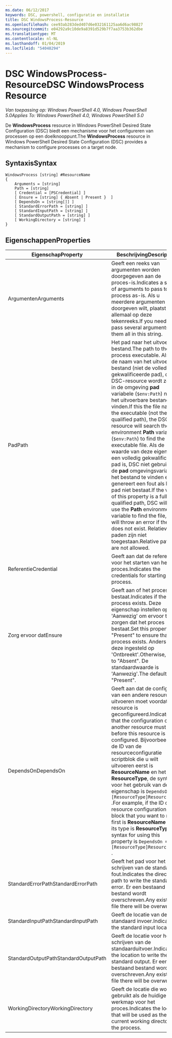 ```yaml
---
ms.date: 06/12/2017
keywords: DSC, powershell, configuratie en installatie
title: DSC WindowsProcess-Resource
ms.openlocfilehash: cee93ab283ded407d6e032161125aa6d6ac98827
ms.sourcegitcommit: e04292a9c10de9a8391d529b7f7aa3753b362dbe
ms.translationtype: MT
ms.contentlocale: nl-NL
ms.lasthandoff: 01/04/2019
ms.locfileid: "54048294"
---
```

# <a name="dsc-windowsprocess-resource"></a><span data-ttu-id="3b587-103">DSC WindowsProcess-Resource</span><span class="sxs-lookup"><span data-stu-id="3b587-103">DSC WindowsProcess Resource</span></span>

<span data-ttu-id="3b587-104">_Van toepassing op: Windows PowerShell 4.0, Windows PowerShell 5.0_</span><span class="sxs-lookup"><span data-stu-id="3b587-104">_Applies To: Windows PowerShell 4.0, Windows PowerShell 5.0_</span></span>

<span data-ttu-id="3b587-105">De **WindowsProcess** resource in Windows PowerShell Desired State Configuration (DSC) biedt een mechanisme voor het configureren van processen op een doelknooppunt.</span><span class="sxs-lookup"><span data-stu-id="3b587-105">The **WindowsProcess** resource in Windows PowerShell Desired State Configuration (DSC) provides a mechanism to configure processes on a target node.</span></span>

## <a name="syntax"></a><span data-ttu-id="3b587-106">Syntaxis</span><span class="sxs-lookup"><span data-stu-id="3b587-106">Syntax</span></span>

```
WindowsProcess [string] #ResourceName
{
    Arguments = [string]
    Path = [string]
    [ Credential = [PSCredential] ]
    [ Ensure = [string] { Absent | Present }  ]
    [ DependsOn = [string[]] ]
    [ StandardErrorPath = [string] ]
    [ StandardInputPath = [string] ]
    [ StandardOutputPath = [string] ]
    [ WorkingDirectory = [string] ]
}
```

## <a name="properties"></a><span data-ttu-id="3b587-107">Eigenschappen</span><span class="sxs-lookup"><span data-stu-id="3b587-107">Properties</span></span>

| <span data-ttu-id="3b587-108">Eigenschap</span><span class="sxs-lookup"><span data-stu-id="3b587-108">Property</span></span> | <span data-ttu-id="3b587-109">Beschrijving</span><span class="sxs-lookup"><span data-stu-id="3b587-109">Description</span></span> |
| --- | --- |
| <span data-ttu-id="3b587-110">Argumenten</span><span class="sxs-lookup"><span data-stu-id="3b587-110">Arguments</span></span>| <span data-ttu-id="3b587-111">Geeft een reeks van argumenten worden doorgegeven aan de proces-is.</span><span class="sxs-lookup"><span data-stu-id="3b587-111">Indicates a string of arguments to pass to the process as-is.</span></span> <span data-ttu-id="3b587-112">Als u meerdere argumenten doorgeven wilt, plaatst u ze allemaal op deze tekenreeks.</span><span class="sxs-lookup"><span data-stu-id="3b587-112">If you need to pass several arguments, put them all in this string.</span></span>|
| <span data-ttu-id="3b587-113">Pad</span><span class="sxs-lookup"><span data-stu-id="3b587-113">Path</span></span>| <span data-ttu-id="3b587-114">Het pad naar het uitvoerbare bestand.</span><span class="sxs-lookup"><span data-stu-id="3b587-114">The path to the process executable.</span></span> <span data-ttu-id="3b587-115">Als dit de naam van het uitvoerbare bestand (niet de volledig gekwalificeerde pad), de DSC-resource wordt zoeken in de omgeving **pad** variabele (`$env:Path`) naar het uitvoerbare bestand niet vinden.</span><span class="sxs-lookup"><span data-stu-id="3b587-115">If this the file name of the executable (not the fully qualified path), the DSC resource will search the environment **Path** variable (`$env:Path`) to find the executable file.</span></span> <span data-ttu-id="3b587-116">Als de waarde van deze eigenschap een volledig gekwalificeerde pad is, DSC niet gebruiken de **pad** omgevingsvariabele het bestand te vinden en genereert een fout als het pad niet bestaat.</span><span class="sxs-lookup"><span data-stu-id="3b587-116">If the value of this property is a fully qualified path, DSC will not use the **Path** environment variable to find the file, and will throw an error if the path does not exist.</span></span> <span data-ttu-id="3b587-117">Relatieve paden zijn niet toegestaan.</span><span class="sxs-lookup"><span data-stu-id="3b587-117">Relative paths are not allowed.</span></span>|
| <span data-ttu-id="3b587-118">Referentie</span><span class="sxs-lookup"><span data-stu-id="3b587-118">Credential</span></span>| <span data-ttu-id="3b587-119">Geeft aan dat de referenties voor het starten van het proces.</span><span class="sxs-lookup"><span data-stu-id="3b587-119">Indicates the credentials for starting the process.</span></span>|
| <span data-ttu-id="3b587-120">Zorg ervoor dat</span><span class="sxs-lookup"><span data-stu-id="3b587-120">Ensure</span></span>| <span data-ttu-id="3b587-121">Geeft aan of het proces bestaat.</span><span class="sxs-lookup"><span data-stu-id="3b587-121">Indicates if the process exists.</span></span> <span data-ttu-id="3b587-122">Deze eigenschap instellen op 'Aanwezig' om ervoor te zorgen dat het proces bestaat.</span><span class="sxs-lookup"><span data-stu-id="3b587-122">Set this property to "Present" to ensure that the process exists.</span></span> <span data-ttu-id="3b587-123">Anders wordt deze ingesteld op 'Ontbreekt'.</span><span class="sxs-lookup"><span data-stu-id="3b587-123">Otherwise, set it to "Absent".</span></span> <span data-ttu-id="3b587-124">De standaardwaarde is 'Aanwezig'.</span><span class="sxs-lookup"><span data-stu-id="3b587-124">The default is "Present".</span></span>|
| <span data-ttu-id="3b587-125">DependsOn</span><span class="sxs-lookup"><span data-stu-id="3b587-125">DependsOn</span></span> | <span data-ttu-id="3b587-126">Geeft aan dat de configuratie van een andere resource uitvoeren moet voordat deze resource is geconfigureerd.</span><span class="sxs-lookup"><span data-stu-id="3b587-126">Indicates that the configuration of another resource must run before this resource is configured.</span></span> <span data-ttu-id="3b587-127">Bijvoorbeeld, als de ID van de resourceconfiguratie scriptblok die u wilt uitvoeren eerst is **ResourceName** en het type **ResourceType**, de syntaxis voor het gebruik van deze eigenschap is `DependsOn = "[ResourceType]ResourceName"` .</span><span class="sxs-lookup"><span data-stu-id="3b587-127">For example, if the ID of the resource configuration script block that you want to run first is **ResourceName** and its type is **ResourceType**, the syntax for using this property is `DependsOn = "[ResourceType]ResourceName"` .</span></span>|
| <span data-ttu-id="3b587-128">StandardErrorPath</span><span class="sxs-lookup"><span data-stu-id="3b587-128">StandardErrorPath</span></span>| <span data-ttu-id="3b587-129">Geeft het pad voor het schrijven van de standard-fout.</span><span class="sxs-lookup"><span data-stu-id="3b587-129">Indicates the directory path to write the standard error.</span></span> <span data-ttu-id="3b587-130">Er een bestaand bestand wordt overschreven.</span><span class="sxs-lookup"><span data-stu-id="3b587-130">Any existing file there will be overwritten.</span></span>|
| <span data-ttu-id="3b587-131">StandardInputPath</span><span class="sxs-lookup"><span data-stu-id="3b587-131">StandardInputPath</span></span>| <span data-ttu-id="3b587-132">Geeft de locatie van de standaard invoer.</span><span class="sxs-lookup"><span data-stu-id="3b587-132">Indicates the standard input location.</span></span>|
| <span data-ttu-id="3b587-133">StandardOutputPath</span><span class="sxs-lookup"><span data-stu-id="3b587-133">StandardOutputPath</span></span>| <span data-ttu-id="3b587-134">Geeft de locatie voor het schrijven van de standaarduitvoer.</span><span class="sxs-lookup"><span data-stu-id="3b587-134">Indicates the location to write the standard output.</span></span> <span data-ttu-id="3b587-135">Er een bestaand bestand wordt overschreven.</span><span class="sxs-lookup"><span data-stu-id="3b587-135">Any existing file there will be overwritten.</span></span>|
| <span data-ttu-id="3b587-136">WorkingDirectory</span><span class="sxs-lookup"><span data-stu-id="3b587-136">WorkingDirectory</span></span>| <span data-ttu-id="3b587-137">Geeft de locatie die wordt gebruikt als de huidige werkmap voor het proces.</span><span class="sxs-lookup"><span data-stu-id="3b587-137">Indicates the location that will be used as the current working directory for the process.</span></span>|